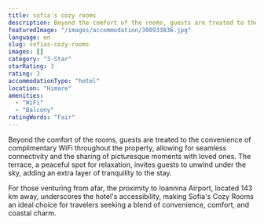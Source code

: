 ```yaml
---
title: sofia's cozy rooms
description: Beyond the comfort of the rooms, guests are treated to the convenience of complimentary WiFi throughout the property, allowing for seamless connectivity and the
featuredImage: "/images/accommodation/300933836.jpg"
language: en
slug: sofias-cozy-rooms
images: []
category: "3-Star"
starRating: 3
rating: 3
accommodationType: "hotel"
location: "Himare"
amenities:
  - "WiFi"
  - "Balcony"
ratingWords: "Fair"
---
```


Beyond the comfort of the rooms, guests are treated to the convenience of complimentary WiFi throughout the property, allowing for seamless connectivity and the sharing of picturesque moments with loved ones. The terrace, a peaceful spot for relaxation, invites guests to unwind under the sky, adding an extra layer of tranquility to the stay.

For those venturing from afar, the proximity to Ioannina Airport, located 143 km away, underscores the hotel's accessibility, making Sofia's Cozy Rooms an ideal choice for travelers seeking a blend of convenience, comfort, and coastal charm.

